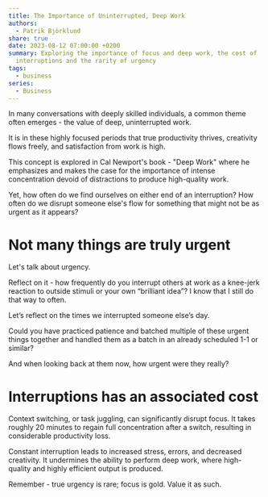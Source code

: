 ```yaml
---
title: The Importance of Uninterrupted, Deep Work
authors:
  - Patrik Björklund
share: true
date: 2023-08-12 07:00:00 +0200
summary: Exploring the importance of focus and deep work, the cost of
  interruptions and the rarity of urgency
tags:
  - business
series:
  - Business
---
```



In many conversations with deeply skilled individuals, a common theme often emerges - the value of deep, uninterrupted work. 

It is in these highly focused periods that true productivity thrives, creativity flows freely, and satisfaction from work is high. 

This concept is explored in Cal Newport's book - "Deep Work" where he emphasizes and makes the case for the importance of intense concentration devoid of distractions to produce high-quality work.

Yet, how often do we find ourselves on either end of an interruption? How often do we disrupt someone else's flow for something that might not be as urgent as it appears?

# Not many things are truly urgent

Let's talk about urgency. 

Reflect on it - how frequently do you interrupt others at work as a knee-jerk reaction to outside stimuli or your own “brilliant idea”? I know that I still do that way to often.

Let’s reflect on the times we interrupted someone else’s day. 

Could you have practiced patience and batched multiple of these urgent things together and handled them as a batch in an already scheduled 1-1 or similar?

And when looking back at them now, how urgent were they really?

# Interruptions has an associated cost

Context switching, or task juggling, can significantly disrupt focus. It takes roughly 20 minutes to regain full concentration after a switch, resulting in considerable productivity loss.

Constant interruption leads to increased stress, errors, and decreased creativity. It undermines the ability to perform deep work, where high-quality and highly efficient output is produced.

Remember - true urgency is rare; focus is gold. Value it as such.
